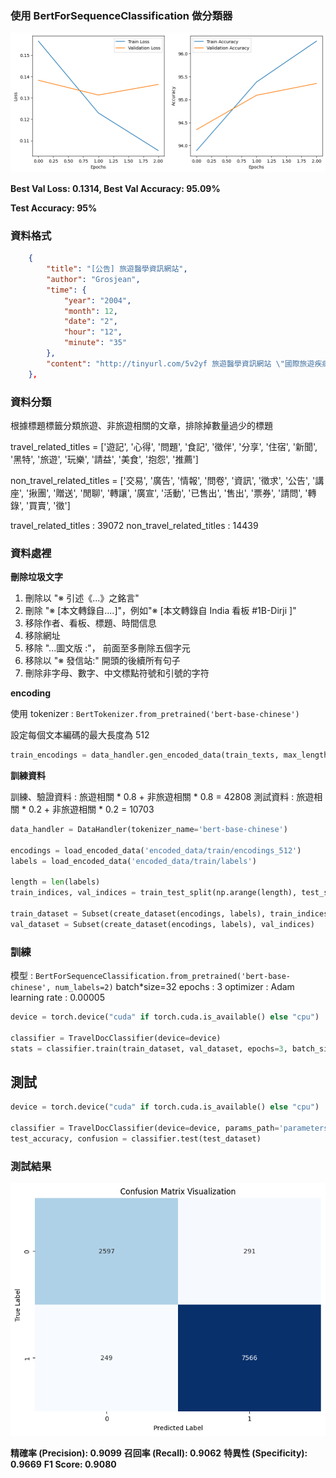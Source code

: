 ### 使用 BertForSequenceClassification 做分類器

![train_result](demo/train_result.png)

**Best Val Loss: 0.1314, Best Val Accuracy: 95.09%**

**Test Accuracy: 95%**

### 資料格式

```json
    {
        "title": "[公告] 旅遊醫學資訊網站",
        "author": "Grosjean",
        "time": {
            "year": "2004",
            "month": 12,
            "date": "2",
            "hour": "12",
            "minute": "35"
        },
        "content": "http://tinyurl.com/5v2yf 旅遊醫學資訊網站 \"國際旅遊疾病預防的建議\" \"旅行前的健康諮詢\" \"旅行出發前，應做哪些保健行為？\" \"哪些情況應該要暫停旅行？\" 希望各位版友多多利用，快樂的出門旅遊，平安的回家 玩得安全才是最重要的。 感謝aren版友提供 版工Grosjean敬上 -- ▌ ◢ ▌◣ █ █■︵■ ███ █ █ █ ███ ███ █ ◥　ｏ◤▌～●～●～●～●█ █ █ █ █◣ █◤ █ ██ ▇▆▅▎ ～●～●～●～● ◢█ █ █◤█◥ ███ ◢█ ◢█◤ ▇▅▅ ◢█◤ ◤ ◤ █ ◢█◤ ◥█◣ ◢█◤ -- ◆ From: 218.160.31.71"
    },
```

### 資料分類

根據標題標籤分類旅遊、非旅遊相關的文章，排除掉數量過少的標題

travel_related_titles = ['遊記', '心得', '問題', '食記', '徵伴', '分享', '住宿', '新聞', '黑特', '旅遊', '玩樂', '請益', '美食', '抱怨', '推薦']

non_travel_related_titles = ['交易', '廣告', '情報', '問卷', '資訊', '徵求', '公告', '講座', '揪團', '贈送', '閒聊', '轉讓', '廣宣', '活動', '已售出', '售出', '票券', '請問', '轉錄', '買賣', '徵']

travel_related_titles : 39072
non_travel_related_titles : 14439

### 資料處裡

**刪除垃圾文字**

1. 刪除以 "※ 引述《...》之銘言"
2. 刪除 "※ [本文轉錄自....]"，例如"※ [本文轉錄自 India 看板 #1B-Dirji ]"
3. 移除作者、看板、標題、時間信息
4. 移除網址
5. 移除 "...圖文版 :"， 前面至多刪除五個字元
6. 移除以 "※ 發信站:" 開頭的後續所有句子
7. 刪除非字母、數字、中文標點符號和引號的字符

**encoding**

使用 tokenizer : `BertTokenizer.from_pretrained('bert-base-chinese')`

設定每個文本編碼的最大長度為 512

```python
train_encodings = data_handler.gen_encoded_data(train_texts, max_length=512)
```

**訓練資料**

訓練、驗證資料 : 旅遊相關 \* 0.8 + 非旅遊相關 \* 0.8 = 42808
測試資料 : 旅遊相關 \* 0.2 + 非旅遊相關 \* 0.2 = 10703

```python
data_handler = DataHandler(tokenizer_name='bert-base-chinese')

encodings = load_encoded_data('encoded_data/train/encodings_512')
labels = load_encoded_data('encoded_data/train/labels')

length = len(labels)
train_indices, val_indices = train_test_split(np.arange(length), test_size=0.2, random_state=42)

train_dataset = Subset(create_dataset(encodings, labels), train_indices)
val_dataset = Subset(create_dataset(encodings, labels), val_indices)
```

### 訓練

模型 : `BertForSequenceClassification.from_pretrained('bert-base-chinese', num_labels=2)`
batch\*size=32
epochs : 3
optimizer : Adam
learning rate : 0.00005

```python
device = torch.device("cuda" if torch.cuda.is_available() else "cpu")

classifier = TravelDocClassifier(device=device)
stats = classifier.train(train_dataset, val_dataset, epochs=3, batch_size=32, learning_rate=5e-5, patience=2)
```

## 測試

```python
device = torch.device("cuda" if torch.cuda.is_available() else "cpu")

classifier = TravelDocClassifier(device=device, params_path='parameters/20240604_9509_model_parameters.pth')
test_accuracy, confusion = classifier.test(test_dataset)
```

### 測試結果

![test_result](demo/test_result.png)

**精確率 (Precision): 0.9099**
**召回率 (Recall): 0.9062**
**特異性 (Specificity): 0.9669**
**F1 Score: 0.9080**
